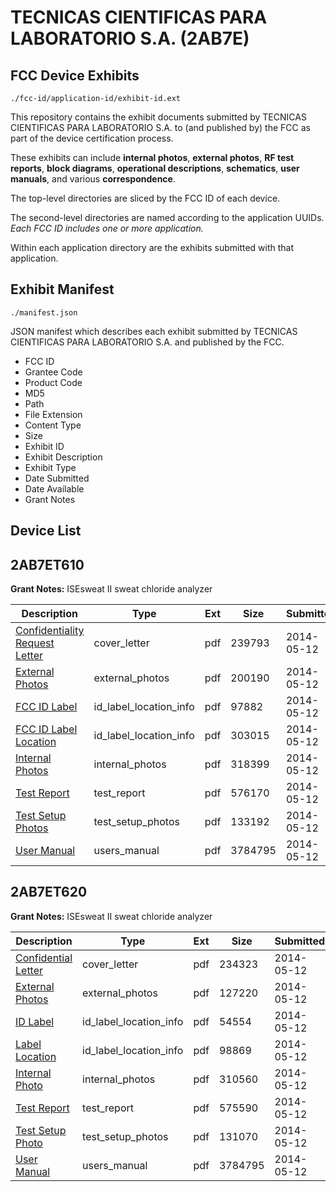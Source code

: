# TECNICAS CIENTIFICAS PARA LABORATORIO S.A. (2AB7E)
## FCC Device Exhibits

```
./fcc-id/application-id/exhibit-id.ext
```

This repository contains the exhibit documents submitted by TECNICAS CIENTIFICAS PARA LABORATORIO S.A. to (and published by) the FCC as part of the device certification process.

These exhibits can include **internal photos**, **external photos**, **RF test reports**, **block diagrams**, **operational descriptions**, **schematics**, **user manuals**, and various **correspondence**.

The top-level directories are sliced by the FCC ID of each device.

The second-level directories are named according to the application UUIDs. *Each FCC ID includes one or more application.*

Within each application directory are the exhibits submitted with that application. 

## Exhibit Manifest

```
./manifest.json
```

JSON manifest which describes each exhibit submitted by TECNICAS CIENTIFICAS PARA LABORATORIO S.A. and published by the FCC.

- FCC ID
- Grantee Code
- Product Code
- MD5
- Path
- File Extension
- Content Type
- Size
- Exhibit ID
- Exhibit Description
- Exhibit Type
- Date Submitted
- Date Available
- Grant Notes

## Device List
## 2AB7ET610
**Grant Notes:** ISEsweat II sweat chloride analyzer

| Description | Type | Ext | Size | Submitted | Available |
| ----------- | ---- | --- | ---- | --------- | --------- |
| [Confidentiality Request Letter](2AB7ET610/8649e73a2aaa6ceacbbe9d0970f3cd28/2263568.pdf) | cover_letter | pdf | 239793 | 2014-05-12 | 2014-05-12 |
| [External Photos](2AB7ET610/8649e73a2aaa6ceacbbe9d0970f3cd28/2263569.pdf) | external_photos | pdf | 200190 | 2014-05-12 | 2014-05-12 |
| [FCC ID Label](2AB7ET610/8649e73a2aaa6ceacbbe9d0970f3cd28/2263571.pdf) | id_label_location_info | pdf | 97882 | 2014-05-12 | 2014-05-12 |
| [FCC ID Label Location](2AB7ET610/8649e73a2aaa6ceacbbe9d0970f3cd28/2263572.pdf) | id_label_location_info | pdf | 303015 | 2014-05-12 | 2014-05-12 |
| [Internal Photos](2AB7ET610/8649e73a2aaa6ceacbbe9d0970f3cd28/2263570.pdf) | internal_photos | pdf | 318399 | 2014-05-12 | 2014-05-12 |
| [Test Report](2AB7ET610/8649e73a2aaa6ceacbbe9d0970f3cd28/2263573.pdf) | test_report | pdf | 576170 | 2014-05-12 | 2014-05-12 |
| [Test Setup Photos](2AB7ET610/8649e73a2aaa6ceacbbe9d0970f3cd28/2263574.pdf) | test_setup_photos | pdf | 133192 | 2014-05-12 | 2014-05-12 |
| [User Manual](2AB7ET610/8649e73a2aaa6ceacbbe9d0970f3cd28/2263575.pdf) | users_manual | pdf | 3784795 | 2014-05-12 | 2014-05-12 |
## 2AB7ET620
**Grant Notes:** ISEsweat II sweat chloride analyzer

| Description | Type | Ext | Size | Submitted | Available |
| ----------- | ---- | --- | ---- | --------- | --------- |
| [Confidential Letter](2AB7ET620/af78b7cc58ae3ca458233d6e20bace9a/2263639.pdf) | cover_letter | pdf | 234323 | 2014-05-12 | 2014-05-12 |
| [External Photos](2AB7ET620/af78b7cc58ae3ca458233d6e20bace9a/2263638.pdf) | external_photos | pdf | 127220 | 2014-05-12 | 2014-05-12 |
| [ID Label](2AB7ET620/af78b7cc58ae3ca458233d6e20bace9a/2263641.pdf) | id_label_location_info | pdf | 54554 | 2014-05-12 | 2014-05-12 |
| [Label Location](2AB7ET620/af78b7cc58ae3ca458233d6e20bace9a/2263642.pdf) | id_label_location_info | pdf | 98869 | 2014-05-12 | 2014-05-12 |
| [Internal Photo](2AB7ET620/af78b7cc58ae3ca458233d6e20bace9a/2263640.pdf) | internal_photos | pdf | 310560 | 2014-05-12 | 2014-05-12 |
| [Test Report](2AB7ET620/af78b7cc58ae3ca458233d6e20bace9a/2263637.pdf) | test_report | pdf | 575590 | 2014-05-12 | 2014-05-12 |
| [Test Setup Photo](2AB7ET620/af78b7cc58ae3ca458233d6e20bace9a/2263643.pdf) | test_setup_photos | pdf | 131070 | 2014-05-12 | 2014-05-12 |
| [User Manual](2AB7ET620/af78b7cc58ae3ca458233d6e20bace9a/2263575.pdf) | users_manual | pdf | 3784795 | 2014-05-12 | 2014-05-12 |
